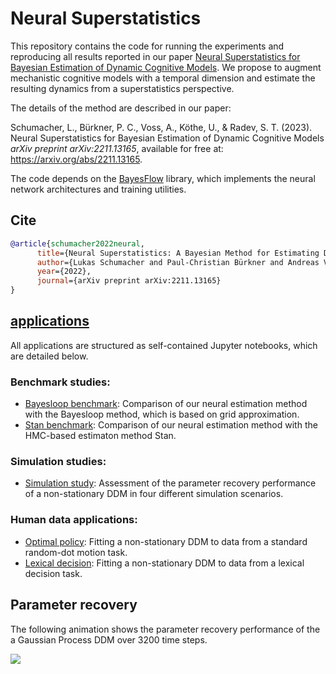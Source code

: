 # Neural Superstatistics

This repository contains the code for running the experiments and reproducing all results reported in our paper [Neural Superstatistics for Bayesian Estimation of Dynamic Cognitive Models](https://arxiv.org/abs/2211.13165). We propose to augment mechanistic cognitive models with a temporal dimension and estimate the resulting dynamics from a superstatistics perspective.

The details of the method are described in our paper:

Schumacher, L., Bürkner, P. C., Voss, A., Köthe, U., & Radev, S. T. (2023). 
Neural Superstatistics for Bayesian Estimation of Dynamic Cognitive Models
<em>arXiv preprint arXiv:2211.13165</em>, available for free at: https://arxiv.org/abs/2211.13165.

The code depends on the [BayesFlow](https://github.com/stefanradev93/BayesFlow) library, which implements the neural network architectures and training utilities.

## Cite

```bibtex
@article{schumacher2022neural,
      title={Neural Superstatistics: A Bayesian Method for Estimating Dynamic Models of Cognition}, 
      author={Lukas Schumacher and Paul-Christian Bürkner and Andreas Voss and Ullrich Köthe and Stefan T. Radev},
      year={2022},
      journal={arXiv preprint arXiv:2211.13165}
}
```

## [applications](applications)

All applications are structured as self-contained Jupyter notebooks, which are detailed below.

### Benchmark studies:

- [Bayesloop benchmark](applications/coal_mining/notebooks/bayesloop_benchmark.ipynb): Comparison of our neural estimation method with the Bayesloop method, which is based on grid approximation.
- [Stan benchmark](applications/stan_comparison/notebooks/stan_benchmark.ipynb): Comparison of our neural estimation method with the HMC-based estimaton method Stan.

### Simulation studies:

- [Simulation study](applications/simulation_study/notebook/simulation_study_experiment.ipynb): Assessment of the parameter recovery performance of a non-stationary DDM in four different simulation scenarios.

### Human data applications:

- [Optimal policy](applications/optimal_policy/notebook/optimal_policy_experiment.ipynb): Fitting a non-stationary DDM to data from a standard random-dot motion task.
- [Lexical decision](applications/lexical_decision/): Fitting a non-stationary DDM to data from a lexical decision task.

## Parameter recovery

The following animation shows the parameter recovery performance of the a Gaussian Process DDM over 3200 time steps.

![](param_recovery_animation.gif)






